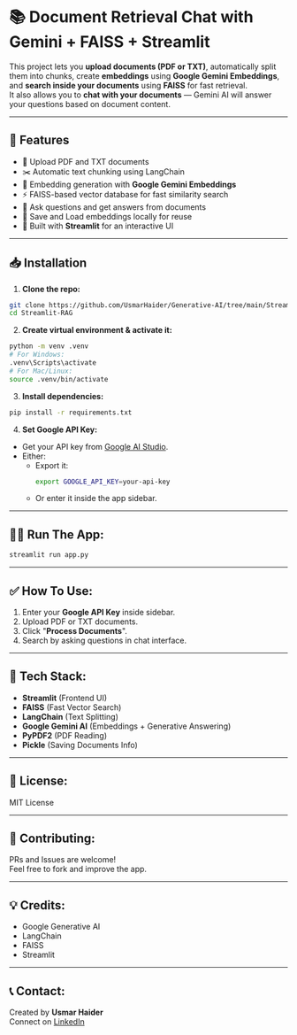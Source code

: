 # 📚 Document Retrieval Chat with Gemini + FAISS + Streamlit

This project lets you **upload documents (PDF or TXT)**, automatically split them into chunks, create **embeddings** using **Google Gemini Embeddings**, and **search inside your documents** using **FAISS** for fast retrieval.  
It also allows you to **chat with your documents** — Gemini AI will answer your questions based on document content.

---

## 🚀 Features
- 📄 Upload PDF and TXT documents
- ✂️ Automatic text chunking using LangChain
- 🔢 Embedding generation with **Google Gemini Embeddings**
- ⚡ FAISS-based vector database for fast similarity search
- 💬 Ask questions and get answers from documents
- 📅 Save and Load embeddings locally for reuse
- 🎨 Built with **Streamlit** for an interactive UI

---


## 📥 Installation

1. **Clone the repo:**
```bash
git clone https://github.com/UsmarHaider/Generative-AI/tree/main/Streamlit-RAG
cd Streamlit-RAG
```

2. **Create virtual environment & activate it:**
```bash
python -m venv .venv
# For Windows:
.venv\Scripts\activate
# For Mac/Linux:
source .venv/bin/activate
```

3. **Install dependencies:**
```bash
pip install -r requirements.txt
```

4. **Set Google API Key:**
- Get your API key from [Google AI Studio](https://aistudio.google.com/app/apikey).
- Either:
  - Export it:
    ```bash
    export GOOGLE_API_KEY=your-api-key
    ```
  - Or enter it inside the app sidebar.

---

## 🏃‍♂️ Run The App:
```bash
streamlit run app.py
```

---

## ✅ How To Use:
1. Enter your **Google API Key** inside sidebar.
2. Upload PDF or TXT documents.
3. Click "**Process Documents**".
4. Search by asking questions in chat interface.

---

## 🧐 Tech Stack:
- **Streamlit** (Frontend UI)
- **FAISS** (Fast Vector Search)
- **LangChain** (Text Splitting)
- **Google Gemini AI** (Embeddings + Generative Answering)
- **PyPDF2** (PDF Reading)
- **Pickle** (Saving Documents Info)

---

## 📜 License:
MIT License

---

## 🤝 Contributing:
PRs and Issues are welcome!  
Feel free to fork and improve the app.

---

## 💡 Credits:
- Google Generative AI
- LangChain
- FAISS
- Streamlit

---

## 📞 Contact:
Created by **Usmar Haider**  
Connect on [LinkedIn](https://www.linkedin.com/in/usmarhaider/)


